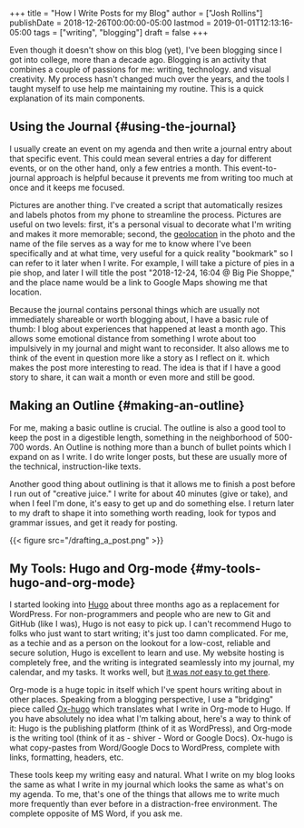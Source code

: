 +++
title = "How I Write Posts for my Blog"
author = ["Josh Rollins"]
publishDate = 2018-12-26T00:00:00-05:00
lastmod = 2019-01-01T12:13:16-05:00
tags = ["writing", "blogging"]
draft = false
+++

Even though it doesn't show on this blog (yet), I've been blogging since I got into college, more than a decade ago. Blogging is an activity that combines a couple of passions for me: writing, technology. and visual creativity. My process hasn't changed much over the years, and the tools I taught myself to use help me maintaining my routine. This is a quick explanation of its main components.

<!--more-->


## Using the Journal {#using-the-journal}

I usually create an event on my agenda and then write a journal entry about that specific event. This could mean several entries a day for different events, or on the other hand, only a few entries a month. This event-to-journal approach is helpful because it prevents me from writing too much at once and it keeps me focused.

Pictures are another thing. I've created a script that automatically resizes and labels photos from my phone to streamline the process. Pictures are useful on two levels: first, it's a personal visual to decorate what I'm writing and makes it more memorable; second, the [geolocation](https://duckduckgo.com/?q=undo+org-capture-kill&t=lm&ia=web) in the photo and the name of the file serves as a way for me to know where I've been specifically and at what time, very useful for a quick reality "bookmark" so I can refer to it later when I write. For example, I will take a picture of pies in a pie shop, and later I will title the post "2018-12-24, 16:04 @ Big Pie Shoppe," and the place name would be a link to Google Maps showing me that location.

Because the journal contains personal things which are usually not immediately shareable or worth blogging about, I have a basic rule of thumb: I blog about experiences that happened at least a month ago. This allows some emotional distance from something I wrote about too impulsively in my journal and might want to reconsider. It also allows me to think of the event in question more like a story as I reflect on it. which makes the post more interesting to read. The idea is that if I have a good story to share, it can wait a month or even more and still be good.


## Making an Outline {#making-an-outline}

For me, making a basic outline is crucial. The outline is also a good tool to keep the post in a digestible length, something in the neighborhood of 500-700 words. An Outline is nothing more than a bunch of bullet points which I expand on as I write. I do write longer posts, but these are usually more of the technical, instruction-like texts.

Another good thing about outlining is that it allows me to finish a post before I run out of "creative juice." I write for about 40 minutes (give or take), and when I feel I'm done, it's easy to get up and do something else. I return later to my draft to shape it into something worth reading, look for typos and grammar issues, and get it ready for posting.

{{< figure src="/drafting_a_post.png" >}}


## My Tools: Hugo and Org-mode {#my-tools-hugo-and-org-mode}

I started looking into [Hugo](https://gohugo.io/) about three months ago as a replacement for WordPress. For non-programmers and people who are new to Git and GitHub (like I was), Hugo is not easy to pick up. I can't recommend Hugo to folks who just want to start writing; it's just too damn complicated. For me, as a techie and as a person on the lookout for a low-cost, reliable and secure solution, Hugo is excellent to learn and use. My website hosting is completely free, and the writing is integrated seamlessly into my journal, my calendar, and my tasks. It works well, but [it was _not_ easy to get there](https://joshrollinswrites.com/blogging/hugo-beginnings/).

Org-mode is a huge topic in itself which I've spent hours writing about in other places. Speaking from a blogging perspective, I use a "bridging" piece called [Ox-hugo](https://ox-hugo.scripter.co/) which translates what I write in Org-mode to Hugo. If you have absolutely no idea what I'm talking about, here's a way to think of it: Hugo is the publishing platform (think of it as WordPress), and Org-mode is the writing tool (think of it as - shiver - Word or Google Docs). Ox-hugo is what copy-pastes from Word/Google Docs to WordPress, complete with links, formatting, headers, etc.

These tools keep my writing easy and natural. What I write on my blog looks the same as what I write in my journal which looks the same as what's on my agenda. To me, that's one of the things that allows me to write much more frequently than ever before in a distraction-free environment. The complete opposite of MS Word, if you ask me.
